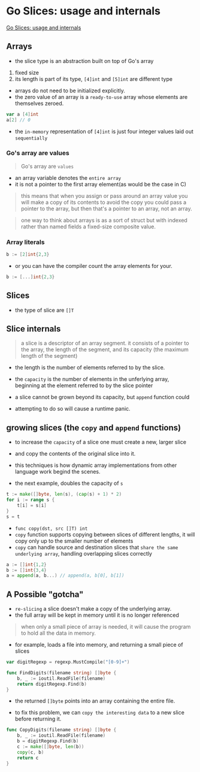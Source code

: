 # Go Slices: usage and internals

[Go Slices: usage and internals](https://go.dev/blog/slices-intro)

## Arrays

- the slice type is an abstraction built on top of Go's array

1. fixed size
2. its length is part of its type, `[4]int` and `[5]int` are different type

- arrays do not need to be initialized explicitly.
- the zero value of an array is a `ready-to-use` array whose elements are themselves zeroed.

```go
var a [4]int
a[2] // 0
```

- the `in-memory` representation of `[4]int` is just four integer values laid out `sequentially`

### Go's array are values

> Go's array are `values`

- an array variable denotes the `entire array`
- it is not a pointer to the first array element(as would be the case in C)

> this means that when you assign or pass around an array value you will make a copy of its contents
> to avoid the copy you could pass a pointer to the array, but then that's a pointer to an array, not an array.

> one way to think about arrays is as a sort of struct but with indexed rather than named fields
> a fixed-size composite value.

### Array literals

```go
b := [2]int{2,3}
```

- or you can have the compiler count the array elements for your.

```go
b := [...]int{2,3}
```

## Slices

- the type of slice are `[]T`

## Slice internals

> a slice is a descriptor of an array segment.
> it consists of a pointer to the array, the length of the segment, and its capacity (the maximum length of the segment)

- the length is the number of elements referred to by the slice.
- the `capacity` is the number of elements in the unferlying array, beginning at the element referred to by the slice pointer

- a slice cannot be grown beyond its capacity, but `append` function could
- attempting to do so will cause a runtime panic.

## growing slices (the `copy` and `append` functions)

- to increase the `capacity` of a slice one must create a new, larger slice
- and copy the contents of the original slice into it.
- this techniques is how dynamic array implementations from other language work begind the scenes.

- the next example, doubles the capacity of `s`

```go
t := make([]byte, len(s), (cap(s) + 1) * 2)
for i := range s {
    t[i] = s[i]
}
s = t
```

- `func copy(dst, src []T) int`
- `copy` function supports copying between slices of different lengths, it will copy only up to the smaller number of elements
- `copy` can handle source and destination slices that `share the same underlying array`, handling overlapping slices correctly

```go
a := []int{1,2}
b := []int{3,4}
a = append(a, b...) // append(a, b[0], b[1])
```

## A Possible "gotcha"

- `re-slicing` a slice doesn't make a copy of the underlying array.
- the full array will be kept in memory until it is no longer referenced

> when only a small piece of array is needed, it will cause the program to hold all the data in memory.

- for example, loads a file into memory, and returning a small piece of slices

```go
var digitRegexp = regexp.MustCompile("[0-9]+")

func FindDigits(filename string) []byte {
    b, _ := ioutil.ReadFile(filename)
    return digitRegexp.Find(b)
}
```

- the returned `[]byte` points into an array containing the entire file.

- to fix this problem, we can `copy the interesting data` to a new slice before returning it.

```go
func CopyDigits(filename string) []byte {
    b, _ := ioutil.ReadFile(filename)
    b = digitRegexp.Find(b)
    c := make([]byte, len(b))
    copy(c, b)
    return c
}
```
